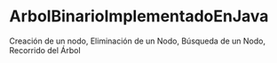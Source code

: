 # ArbolBinarioImplementadoEnJava
Creación de un nodo, Eliminación de un Nodo, Búsqueda de un Nodo, Recorrido del Árbol 
